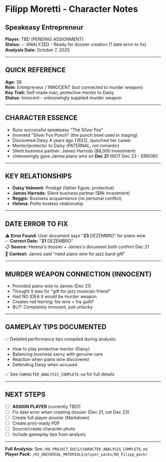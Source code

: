 # Filipp Moretti - Character Notes
## Speakeasy Entrepreneur

**Player:** TBD (PENDING ASSIGNMENT)  
**Status:** ✅ ANALYZED - Ready for dossier creation (1 date error to fix)  
**Analysis Date:** October 7, 2025

---

## QUICK REFERENCE

**Age:** 38  
**Role:** Entrepreneur / INNOCENT (but connected to murder weapon)  
**Key Trait:** Self-made man, protective mentor to Daisy  
**Status:** Innocent - unknowingly supplied murder weapon

---

## CHARACTER ESSENCE

- Runs successful speakeasy "The Silver Fox"
- Invented "Silver Fox Punch" (the punch bowl used in staging)
- Discovered Daisy 4 years ago (1922), launched her career
- Mentor/protector to Daisy (PATERNAL, not romantic)
- Silent business partner: James Harrods ($8,000 investment)
- Unknowingly gave James piano wire on **Dec 21** (NOT Dec 23 - ERROR!)

---

## KEY RELATIONSHIPS

- **Daisy Valmont:** Protégé (father figure, protective)
- **James Harrods:** Silent business partner ($8k investment)
- **Reggie:** Business acquaintance (no personal conflict)
- **Helena:** Polite hostess relationship

---

## DATE ERROR TO FIX

⚠️ **Error Found:** User document says "**23** DEZEMBRO" for piano wire  
✅ **Correct Date:** "**21** DEZEMBRO"  
📋 **Source:** Helena's dossier + James's document both confirm Dec 21  
📝 **Context:** James said "need piano wire for jazz band gift"

---

## MURDER WEAPON CONNECTION (INNOCENT)

- Provided piano wire to James (Dec 21)
- Thought it was for "gift for jazz musician friend"
- Had NO IDEA it would be murder weapon
- Creates red herring: his wire = his guilt?
- BUT: Completely innocent, just unlucky

---

## GAMEPLAY TIPS DOCUMENTED

✅ Detailed performance tips compiled during analysis:
- How to play protective mentor (Daisy)
- Balancing business savvy with genuine care
- Reaction when piano wire discovered
- Defending Daisy when accused

✅ See `CHARACTER_ANALYSIS_COMPLETE.md` for full details

---

## NEXT STEPS

- [ ] **ASSIGN PLAYER** (currently TBD!)
- [ ] Fix date error when creating dossier (Dec 21, not Dec 23)
- [ ] Create full player dossier (Markdown)
- [ ] Create print-ready PDF
- [ ] Source/create character photo
- [ ] Include gameplay tips from analysis

---

**Full Analysis:** See `/00_PROJECT_DOCS/CHARACTER_ANALYSIS_COMPLETE.md`  
**Player Pack:** `/03_UNIVERSAL_MATERIALS/player_packs/08_Filipp_pack/`
